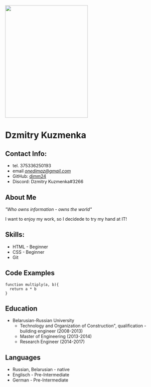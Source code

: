 <a href="url"><img src="https://github.com/dimm24/rsschool-cv/blob/gh-pages/Kuzmenka_D.png" height="360" width="265" ></a>
===
# Dzmitry Kuzmenka

## Contact Info:
* tel. 375336250193
* email *onedimaz@gmail.com*
* GitHub: [dimm24](https://github.com/dimm24)
* Discord: Dzmitry Kuzmenka#3266

## About Me
*"Who owns information - owns the world"*
<p>I want to enjoy my work, so I decidede to try my hand at IT!</p>

## Skills:
- HTML - Beginner
- CSS - Beginner
- Git

## Code Examples
```
function multiply(a, b){
  return a * b
}
```

## Education
*  Belarusian-Russian University
    * Technology and Organization of Construction", qualification - building engineer (2008-2013)
    * Master of Engineering (2013-2014)
    * Research Engineer (2014-2017)

## Languages
* Russian,  Belarusian - native
* Englisch - Pre-Intermediate
* German - Pre-Intermediate
